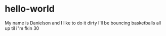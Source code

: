 # hello-world
My name is Danielson and I like to do it dirty
I'll be bouncing basketballs all up til i"m fkin 30

